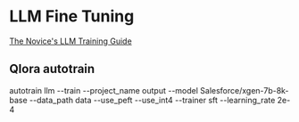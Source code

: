 # LLM Fine Tuning

[The Novice's LLM Training Guide](https://github.com/stavsap/generative-ai-wsl2/assets/4201054/6f7655b9-d608-4ef7-8faf-08b9c8569170)


## Qlora autotrain 

autotrain llm --train --project_name output --model Salesforce/xgen-7b-8k-base --data_path data --use_peft  --use_int4 --trainer sft --learning_rate 2e-4
